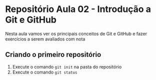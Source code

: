 # Repositório Aula 02 - Introdução a Git e GitHub

Nesta aula vamos ver os principais conceitos de Git e GitHub e fazer exercícios a serem avaliados com nota

## Criando o primeiro repositório

1. Execute o comando `git init` na pasta do repositório
2. Execute o comando `git status`